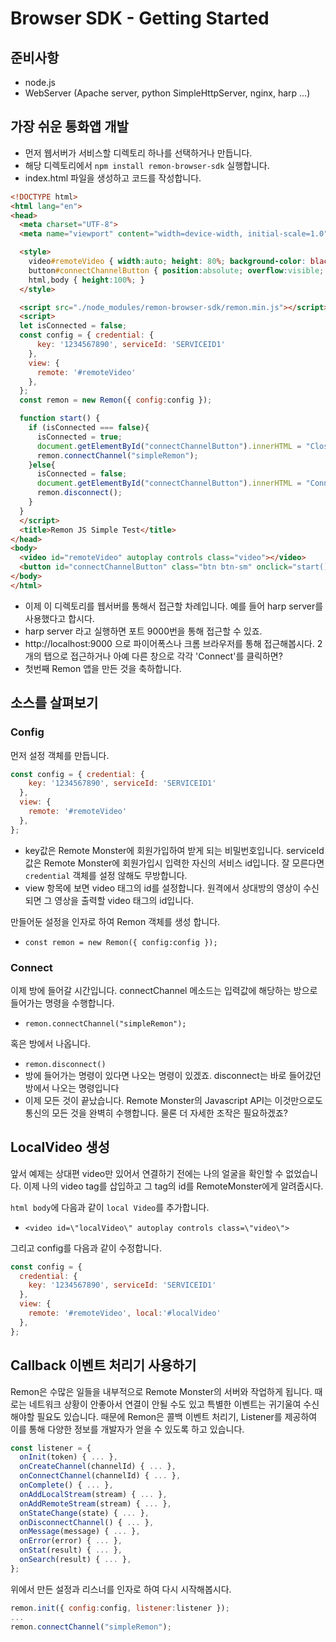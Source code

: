 # Browser SDK - Getting Started

## 준비사항
- node.js
- WebServer (Apache server, python SimpleHttpServer, nginx, harp ...)

## 가장 쉬운 통화앱 개발
- 먼저 웹서버가 서비스할 디렉토리 하나를 선택하거나 만듭니다.
- 해당 디렉토리에서 `npm install remon-browser-sdk` 실행합니다.
- index.html 파일을 생성하고 코드를 작성합니다.

```html
<!DOCTYPE html>
<html lang="en">
<head>
  <meta charset="UTF-8">
  <meta name="viewport" content="width=device-width, initial-scale=1.0">

  <style>
    video#remoteVideo { width:auto; height: 80%; background-color: black; }
    button#connectChannelButton { position:absolute; overflow:visible; left:50%; top:10px; }
    html,body { height:100%; }
  </style>

  <script src="./node_modules/remon-browser-sdk/remon.min.js"></script>
  <script>
  let isConnected = false;
  const config = { credential: {
      key: '1234567890', serviceId: 'SERVICEID1'
    },
    view: {
      remote: '#remoteVideo'
    },
  };
  const remon = new Remon({ config:config });

  function start() {
    if (isConnected === false){
      isConnected = true;
      document.getElementById("connectChannelButton").innerHTML = "Close";
      remon.connectChannel("simpleRemon");
    }else{
      isConnected = false;
      document.getElementById("connectChannelButton").innerHTML = "Connect";
      remon.disconnect();
    }
  }
  </script>
  <title>Remon JS Simple Test</title>
</head>
<body>
  <video id="remoteVideo" autoplay controls class="video"></video>
  <button id="connectChannelButton" class="btn btn-sm" onclick="start();">Connect</button>
</body>
</html>
```

- 이제 이 디렉토리를 웹서버를 통해서 접근할 차례입니다. 예를 들어 harp server를 사용했다고 합시다.
- harp server 라고 실행하면 포트 9000번을 통해 접근할 수 있죠.
- http://localhost:9000 으로 파이어폭스나 크롬 브라우저를 통해 접근해봅시다. 2개의 탭으로 접근하거나 아예 다른 창으로 각각 'Connect'를 클릭하면?
- 첫번째 Remon 앱을 만든 것을 축하합니다.

## 소스를 살펴보기
### Config

먼저 설정 객체를 만듭니다.

```javascript
const config = { credential: {
    key: '1234567890', serviceId: 'SERVICEID1'
  },
  view: {
    remote: '#remoteVideo'
  },
};
```

- key값은 Remote Monster에 회원가입하여 받게 되는 비밀번호입니다. serviceId값은 Remote Monster에 회원가입시 입력한 자신의 서비스 id입니다. 잘 모른다면 `credential` 객체를 설정 않해도 무방합니다.
- view 항목에 보면 video 태그의 id를 설정합니다. 원격에서 상대방의 영상이 수신되면 그 영상을 출력할 video 태그의 id입니다.

만들어둔 설정을 인자로 하여 Remon 객체를 생성 합니다.
- `const remon = new Remon({ config:config });`

### Connect
이제 방에 들어갈 시간입니다. connectChannel 메소드는 입력값에 해당하는 방으로 들어가는 명령을 수행합니다.
- `remon.connectChannel("simpleRemon");`

혹은 방에서 나옵니다.
- `remon.disconnect()`
- 방에 들어가는 명령이 있다면 나오는 명령이 있겠죠. disconnect는 바로 들어갔던 방에서 나오는 명령입니다
- 이제 모든 것이 끝났습니다. Remote Monster의 Javascript API는 이것만으로도 통신의 모든 것을 완벽히 수행합니다. 물론 더 자세한 조작은 필요하겠죠?

## LocalVideo 생성
앞서 예제는 상대편 video만 있어서 연결하기 전에는 나의 얼굴을 확인할 수 없었습니다. 이제 나의 video tag를 삽입하고 그 tag의 id를 RemoteMonster에게 알려줍시다.

`html body`에 다음과 같이 `local Video`를 추가합니다.
- `<video id=\"localVideo\" autoplay controls class=\"video\">`

그리고 config를 다음과 같이 수정합니다.
```javascript
const config = {
  credential: {
    key: '1234567890', serviceId: 'SERVICEID1'
  },
  view: {
    remote: '#remoteVideo', local:'#localVideo'
  },
};
```

## Callback 이벤트 처리기 사용하기
Remon은 수많은 일들을 내부적으로 Remote Monster의 서버와 작업하게 됩니다. 때로는 네트워크 상황이 안좋아서 연결이 안될 수도 있고 특별한 이벤트는 귀기울여 수신해야할 필요도 있습니다. 때문에 Remon은 콜백 이벤트 처리기, Listener를 제공하여 이를 통해 다양한 정보를 개발자가 얻을 수 있도록 하고 있습니다.

```javascript
const listener = {
  onInit(token) { ... },
  onCreateChannel(channelId) { ... },
  onConnectChannel(channelId) { ... },
  onComplete() { ... },
  onAddLocalStream(stream) { ... },
  onAddRemoteStream(stream) { ... },
  onStateChange(state) { ... },
  onDisconnectChannel() { ... },
  onMessage(message) { ... },
  onError(error) { ... },
  onStat(result) { ... },
  onSearch(result) { ... },
};
```

위에서 만든 설정과 리스너를 인자로 하여 다시 시작해봅시다.

```javascript
remon.init({ config:config, listener:listener });
...
remon.connectChannel("simpleRemon");

```
